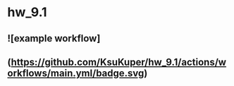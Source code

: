 # hw_9.1


## ![example workflow]
## (https://github.com/KsuKuper/hw_9.1/actions/workflows/main.yml/badge.svg)
